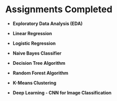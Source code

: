 # Assignments Completed  

- **Exploratory Data Analysis (EDA)**  

- **Linear Regression**  

- **Logistic Regression**  

- **Naive Bayes Classifier**  

- **Decision Tree Algorithm**  

- **Random Forest Algorithm**  

- **K-Means Clustering**  

- **Deep Learning - CNN for Image Classification**  
